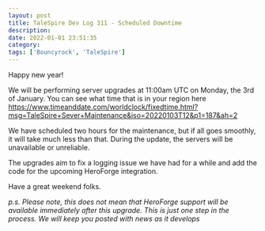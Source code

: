 ```yaml
---
layout: post
title: TaleSpire Dev Log 311 - Scheduled Downtime
description:
date: 2022-01-01 23:51:35
category:
tags: ['Bouncyrock', 'TaleSpire']
---
```


Happy new year!

We will be performing server upgrades at 11:00am UTC on Monday, the 3rd of January. You can see what time that is in your region here https://www.timeanddate.com/worldclock/fixedtime.html?msg=TaleSpire+Sever+Maintenance&iso=20220103T12&p1=187&ah=2

We have scheduled two hours for the maintenance, but if all goes smoothly, it will take much less than that. During the update, the servers will be unavailable or unreliable.

The upgrades aim to fix a logging issue we have had for a while and add the code for the upcoming HeroForge integration.

Have a great weekend folks.


*p.s. Please note, this does not mean that HeroForge support will be available immediately after this upgrade. This is just one step in the process. We will keep you posted with news as it develops*
